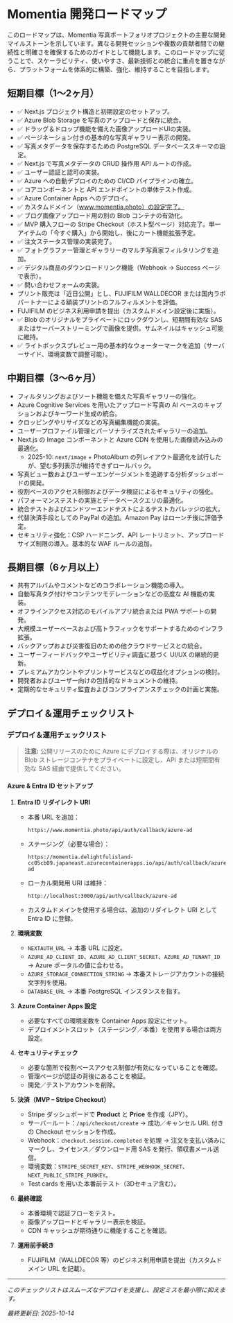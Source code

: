 # Momentia 開発ロードマップ

このロードマップは、Momentia 写真ポートフォリオプロジェクトの主要な開発マイルストーンを示しています。異なる開発セッションや複数の貢献者間での継続性と明確さを確保するためのガイドとして機能します。このロードマップに従うことで、スケーラビリティ、使いやすさ、最新技術との統合に重点を置きながら、プラットフォームを体系的に構築、強化、維持することを目指します。

## 短期目標（1～2ヶ月）

- ✅ Next.js プロジェクト構造と初期設定のセットアップ。
- ✅ Azure Blob Storage を写真のアップロードと保存に統合。
- ✅ ドラッグ＆ドロップ機能を備えた画像アップロードUIの実装。
- ✅ ページネーション付きの基本的な写真ギャラリー表示の開発。
- ✅ 写真メタデータを保存するための PostgreSQL データベーススキーマの設定。
- ✅ Next.js で写真メタデータの CRUD 操作用 API ルートの作成。
- ✅ ユーザー認証と認可の実装。
- ✅ Azure への自動デプロイのための CI/CD パイプラインの確立。
- ✅ コアコンポーネントと API エンドポイントの単体テスト作成。
- ✅ Azure Container Apps へのデプロイ。
- ✅ カスタムドメイン（www.momentia.photo）の設定完了。
- ✅ ブログ画像アップロード用の別の Blob コンテナの有効化。
- ✅ MVP 購入フローの Stripe Checkout（ホスト型ページ）対応完了。単一アイテムの「今すぐ購入」から開始し、後にカート機能拡張予定。
- ✅ 注文ステータス管理の実装完了。
- ✅ フォトグラファー管理とギャラリーのマルチ写真家フィルタリングを追加。
- ✅ デジタル商品のダウンロードリンク機能（Webhook → Success ページで表示）。
- ✅ 問い合わせフォームの実装。
- プリント販売は「近日公開」とし、FUJIFILM WALLDECOR または国内ラボパートナーによる額装プリントのフルフィルメントを評価。
- FUJIFILM のビジネス利用申請を提出（カスタムドメイン設定後に実施）。
- ✅ Blob のオリジナルをプライベートにロックダウンし、短期間有効な SAS またはサーバーストリーミングで画像を提供。サムネイルはキャッシュ可能に維持。
- ✅ ライトボックスプレビュー用の基本的なウォーターマークを追加（サーバーサイド、環境変数で調整可能）。

## 中期目標（3～6ヶ月）

- フィルタリングおよびソート機能を備えた写真ギャラリーの強化。
- Azure Cognitive Services を用いたアップロード写真の AI ベースのキャプションおよびキーワード生成の統合。
- クロッピングやリサイズなどの写真編集機能の実装。
- ユーザープロファイル管理とパーソナライズされたギャラリーの追加。
- Next.js の Image コンポーネントと Azure CDN を使用した画像読み込みの最適化。
  - 2025-10: `next/image` + PhotoAlbum の列レイアウト最適化を試行したが、望む多列表示が維持できずロールバック。
- 写真ビュー数およびユーザーエンゲージメントを追跡する分析ダッシュボードの開発。
- 役割ベースのアクセス制御およびデータ検証によるセキュリティの強化。
- パフォーマンステストの実施とデータベースクエリの最適化。
- 統合テストおよびエンドツーエンドテストによるテストカバレッジの拡大。
- 代替決済手段としての PayPal の追加。Amazon Pay はローンチ後に評価予定。
- セキュリティ強化：CSP ハードニング、API レートリミット、アップロードサイズ制限の導入。基本的な WAF ルールの追加。

## 長期目標（6ヶ月以上）

- 共有アルバムやコメントなどのコラボレーション機能の導入。
- 自動写真タグ付けやコンテンツモデレーションなどの高度な AI 機能の実装。
- オフラインアクセス対応のモバイルアプリ統合または PWA サポートの開発。
- 大規模ユーザーベースおよび高トラフィックをサポートするためのインフラ拡張。
- バックアップおよび災害復旧のための他クラウドサービスとの統合。
- ユーザーフィードバックやユーザビリティ調査に基づく UI/UX の継続的更新。
- プレミアムアカウントやプリントサービスなどの収益化オプションの検討。
- 開発者およびユーザー向けの包括的なドキュメントの維持。
- 定期的なセキュリティ監査およびコンプライアンスチェックの計画と実施。

## デプロイ＆運用チェックリスト

### デプロイ＆運用チェックリスト

> **注意:** 公開リリースのために Azure にデプロイする際は、オリジナルの Blob ストレージコンテナをプライベートに設定し、API または短期間有効な SAS 経由で提供してください。

#### Azure & Entra ID セットアップ
1. **Entra ID リダイレクト URI**
   - 本番 URL を追加：
     ```
     https://www.momentia.photo/api/auth/callback/azure-ad
     ```
   - ステージング（必要な場合）：
     ```
     https://momentia.delightfulisland-cc05cb09.japaneast.azurecontainerapps.io/api/auth/callback/azure-ad
     ```
   - ローカル開発用 URI は維持：
     ```
     http://localhost:3000/api/auth/callback/azure-ad
     ```
   - カスタムドメインを使用する場合は、追加のリダイレクト URI として Entra ID に登録。

2. **環境変数**
   - `NEXTAUTH_URL` → 本番 URL に設定。
   - `AZURE_AD_CLIENT_ID`、`AZURE_AD_CLIENT_SECRET`、`AZURE_AD_TENANT_ID` → Azure ポータルの値に合わせる。
   - `AZURE_STORAGE_CONNECTION_STRING` → 本番ストレージアカウントの接続文字列を使用。
   - `DATABASE_URL` → 本番 PostgreSQL インスタンスを指す。

3. **Azure Container Apps 設定**
   - 必要なすべての環境変数を Container Apps 設定にセット。
   - デプロイメントスロット（ステージング／本番）を使用する場合は両方設定。

4. **セキュリティチェック**
   - 必要な箇所で役割ベースアクセス制御が有効になっていることを確認。
   - 管理ページが認証の背後にあることを検証。
   - 開発／テストアカウントを削除。

5. **決済（MVP – Stripe Checkout）**
   - Stripe ダッシュボードで **Product** と **Price** を作成（JPY）。
   - サーバールート：`/api/checkout/create` → 成功／キャンセル URL 付きの Checkout セッションを作成。
   - Webhook：`checkout.session.completed` を処理 → 注文を支払い済みにマークし、ライセンス／ダウンロード用 SAS を発行、領収書メール送信。
   - 環境変数：`STRIPE_SECRET_KEY`、`STRIPE_WEBHOOK_SECRET`、`NEXT_PUBLIC_STRIPE_PUBKEY`。
   - Test cards を用いた本番前テスト（3Dセキュア含む）。

6. **最終確認**
   - 本番環境で認証フローをテスト。
   - 画像アップロードとギャラリー表示を検証。
   - CDN キャッシュが期待通りに機能することを確認。

7. **運用前手続き**
   - FUJIFILM（WALLDECOR 等）のビジネス利用申請を提出（カスタムドメイン URL を記載）。

---

_このチェックリストはスムーズなデプロイを支援し、設定ミスを最小限に抑えます。_

_最終更新日: 2025-10-14_

